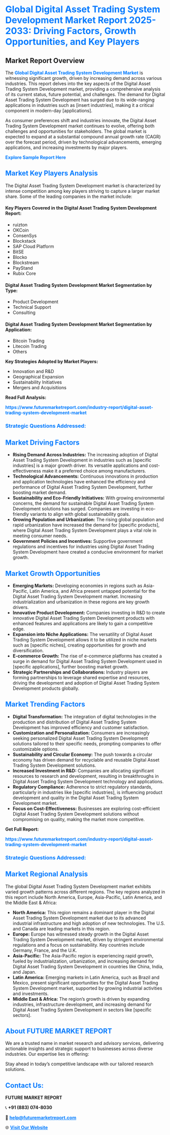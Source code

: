 <h1 style="color: #007BFF;">Global Digital Asset Trading System Development Market Report 2025-2033: Driving Factors, Growth Opportunities, and Key Players</h1>

<section id="overview">
<h2>Market Report Overview</h2>
<p>The <a href="https://www.futuremarketreport.com/industry-report/digital-asset-trading-system-development-market" style="color: #007BFF; text-decoration: none;"><strong>Global Digital Asset Trading System Development Market</strong></a> is witnessing significant growth, driven by increasing demand across various industries. This report delves into the key aspects of the Digital Asset Trading System Development market, providing a comprehensive analysis of its current status, future potential, and challenges. The demand for Digital Asset Trading System Development has surged due to its wide-ranging applications in industries such as [insert industries], making it a critical component in modern-day [applications].</p>
<p>As consumer preferences shift and industries innovate, the Digital Asset Trading System Development market continues to evolve, offering both challenges and opportunities for stakeholders. The global market is expected to expand at a substantial compound annual growth rate (CAGR) over the forecast period, driven by technological advancements, emerging applications, and increasing investments by major players.</p>
</section>

<section id="overview">
<p><a href="https://www.futuremarketreport.com/request-sample/reportId=63923" style="color: #007BFF; text-decoration: none;"><strong>Explore Sample Report Here</strong></a></p>
</section>

<section id="key-players">
<h2 style="color: #007BFF;">Market Key Players Analysis</h2>
<p>The Digital Asset Trading System Development market is characterized by intense competition among key players striving to capture a larger market share. Some of the leading companies in the market include:</p>
<h4>Key Players Covered in the Digital Asset Trading System Development Report:</h4>
<ul><li>ruizton</li><li>OKCoin</li><li>ConsenSys</li><li>Blockstack</li><li>SAP Cloud Platform</li><li>BitSE</li><li>Blocko</li><li>Blockstream</li><li>PayStand</li><li>Rubix Core</li></ul>
<h4>Digital Asset Trading System Development Market Segmentation by Type:</h4>
<ul><li>Product Development</li><li>Technical Support</li><li>Consulting</li></ul>

<h4>Digital Asset Trading System Development Market Segmentation by Application:</h4>
<ul><li>Bitcoin Trading</li><li>Litecoin Trading</li><li>Others</li></ul>
<p><strong>Key Strategies Adopted by Market Players:</strong></p>
<ul>
<li>Innovation and R&D</li>
<li>Geographical Expansion</li>
<li>Sustainability Initiatives</li>
<li>Mergers and Acquisitions</li>
</ul>
</section>

<section>
<p><strong>Read Full Analysis: </strong></p><a href="https://www.futuremarketreport.com/industry-report/digital-asset-trading-system-development-market" style="color: #007BFF; text-decoration: none;"><strong>https://www.futuremarketreport.com/industry-report/digital-asset-trading-system-development-market</strong></a>
<h3 style="color: #007BFF;">Strategic Questions Addressed:</h3>
</section>

<section id="driving-factors">
<h2 style="color: #007BFF;">Market Driving Factors</h2>
<ul>
<li><strong>Rising Demand Across Industries:</strong> The increasing adoption of Digital Asset Trading System Development in industries such as [specific industries] is a major growth driver. Its versatile applications and cost-effectiveness make it a preferred choice among manufacturers.</li>
<li><strong>Technological Advancements:</strong> Continuous innovations in production and application technologies have enhanced the efficiency and performance of Digital Asset Trading System Development, further boosting market demand.</li>
<li><strong>Sustainability and Eco-Friendly Initiatives:</strong> With growing environmental concerns, the demand for sustainable Digital Asset Trading System Development solutions has surged. Companies are investing in eco-friendly variants to align with global sustainability goals.</li>
<li><strong>Growing Population and Urbanization:</strong> The rising global population and rapid urbanization have increased the demand for [specific products], where Digital Asset Trading System Development plays a vital role in meeting consumer needs.</li>
<li><strong>Government Policies and Incentives:</strong> Supportive government regulations and incentives for industries using Digital Asset Trading System Development have created a conducive environment for market growth.</li>
</ul>
</section>

<section id="growth-opportunities">
<h2 style="color: #007BFF;">Market Growth Opportunities</h2>
<ul>
<li><strong>Emerging Markets:</strong> Developing economies in regions such as Asia-Pacific, Latin America, and Africa present untapped potential for the Digital Asset Trading System Development market. Increasing industrialization and urbanization in these regions are key growth drivers.</li>
<li><strong>Innovative Product Development:</strong> Companies investing in R&D to create innovative Digital Asset Trading System Development products with enhanced features and applications are likely to gain a competitive edge.</li>
<li><strong>Expansion into Niche Applications:</strong> The versatility of Digital Asset Trading System Development allows it to be utilized in niche markets such as [specific niches], creating opportunities for growth and diversification.</li>
<li><strong>E-commerce Growth:</strong> The rise of e-commerce platforms has created a surge in demand for Digital Asset Trading System Development used in [specific applications], further boosting market growth.</li>
<li><strong>Strategic Partnerships and Collaborations:</strong> Industry players are forming partnerships to leverage shared expertise and resources, driving the development and adoption of Digital Asset Trading System Development products globally.</li>
</ul>
</section>

<section id="trending-factors">
<h2 style="color: #007BFF;">Market Trending Factors</h2>
<ul>
<li><strong>Digital Transformation:</strong> The integration of digital technologies in the production and distribution of Digital Asset Trading System Development has improved efficiency and customer satisfaction.</li>
<li><strong>Customization and Personalization:</strong> Consumers are increasingly seeking personalized Digital Asset Trading System Development solutions tailored to their specific needs, prompting companies to offer customizable options.</li>
<li><strong>Sustainability and Circular Economy:</strong> The push towards a circular economy has driven demand for recyclable and reusable Digital Asset Trading System Development solutions.</li>
<li><strong>Increased Investment in R&D:</strong> Companies are allocating significant resources to research and development, resulting in breakthroughs in Digital Asset Trading System Development technology and applications.</li>
<li><strong>Regulatory Compliance:</strong> Adherence to strict regulatory standards, particularly in industries like [specific industries], is influencing product development and quality in the Digital Asset Trading System Development market.</li>
<li><strong>Focus on Cost-Effectiveness:</strong> Businesses are exploring cost-efficient Digital Asset Trading System Development solutions without compromising on quality, making the market more competitive.</li>
</ul>
</section>

<section>
<p><strong>Get Full Report: </strong></p><a href="https://www.futuremarketreport.com/industry-report/digital-asset-trading-system-development-market" style="color: #007BFF; text-decoration: none;"><strong>https://www.futuremarketreport.com/industry-report/digital-asset-trading-system-development-market</strong></a>
<h3 style="color: #007BFF;">Strategic Questions Addressed:</h3>
</section>


<section id="regional-analysis">
<h2 style="color: #007BFF;">Market Regional Analysis</h2>
<p>The global Digital Asset Trading System Development market exhibits varied growth patterns across different regions. The key regions analyzed in this report include North America, Europe, Asia-Pacific, Latin America, and the Middle East & Africa:</p>
<ul>
<li><strong>North America:</strong> This region remains a dominant player in the Digital Asset Trading System Development market due to its advanced industrial infrastructure and high adoption of new technologies. The U.S. and Canada are leading markets in this region.</li>
<li><strong>Europe:</strong> Europe has witnessed steady growth in the Digital Asset Trading System Development market, driven by stringent environmental regulations and a focus on sustainability. Key countries include Germany, France, and the U.K.</li>
<li><strong>Asia-Pacific:</strong> The Asia-Pacific region is experiencing rapid growth, fueled by industrialization, urbanization, and increasing demand for Digital Asset Trading System Development in countries like China, India, and Japan.</li>
<li><strong>Latin America:</strong> Emerging markets in Latin America, such as Brazil and Mexico, present significant opportunities for the Digital Asset Trading System Development market, supported by growing industrial activities and investments.</li>
<li><strong>Middle East & Africa:</strong> The region’s growth is driven by expanding industries, infrastructure development, and increasing demand for Digital Asset Trading System Development in sectors like [specific sectors].</li>
</ul>
</section>

<footer>
<h2 style="color: #007BFF;">About FUTURE MARKET REPORT</h2>
<p>We are a trusted name in market research and advisory services, delivering actionable insights and strategic support to businesses across diverse industries. Our expertise lies in offering:</p>

<p>Stay ahead in today’s competitive landscape with our tailored research solutions.</p>

<h2 style="color: #007BFF;">Contact Us:</h2>
<p><strong>FUTURE MARKET REPORT</strong></p>
<p>📞 <strong>+91 (883) 074-8030</strong></p>
<p>📧 <strong><a href="mailto:help@futuremarketreport.com" style="color: #007BFF;">help@futuremarketreport.com</a></strong></p>
<p>🌐 <strong><a href="https://www.futuremarketreport.com/" style="color: #007BFF;">Visit Our Website</a></strong></p>
</footer>